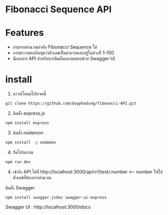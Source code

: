 
# Fibonacci Sequence API

# Features
- สามารถคำนวณลำดับ Fibonacci Sequence ได้
- การตรวจสอบอินพุตว่าตัวเลขเป็นค่าบวกและอยู่ในช่วงที่ 1-100
- มีเอกสาร API สำหรับการติดตั้งและทดสอบด้วย Swagger UI

# install 
1. ดาวน์โหลดโปรเจคนี้
```bash
git clone https://github.com/boyphadung/fibonacci-API.git
```

2. ติดตั้ง express.js
```bash
npm install express
```

3. ติดตั้ง  nodemon
```bash
npm install -g nodemon 
```

4. รันโปรแกรม
```bash
npm run dev 
```
4. เข้าถึง API ได้ที่ http://localhost:3000/api/v1/test/:number  <-- number ให้ใส่ตัวเลขที่ต้องการคำนวณ

ติดตั้ง Swagger 
```bash
npm install swagger-jsdoc swagger-ui-express 
```
Swagger UI : http://localhost:3000/docs




